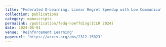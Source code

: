 ```yaml
---
title: "Federated Q-Learning: Linear Regret Speedup with Low Communication Cost"
collection: publications
category: manuscripts
permalink: /publication/fedq-hoeffding(ICLR 2024)
date: 2024-05-01
venue: 'Reinforcement Learning'
paperurl: 'https://arxiv.org/abs/2312.15023'
---
```

